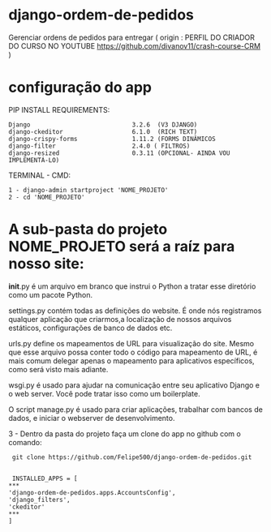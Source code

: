 # django-ordem-de-pedidos
Gerenciar ordens de pedidos para entregar ( origin : PERFIL DO CRIADOR DO CURSO NO YOUTUBE https://github.com/divanov11/crash-course-CRM )

# configuração do app
PIP INSTALL REQUIREMENTS:

    Django                            3.2.6  (V3 DJANGO)
    django-ckeditor                   6.1.0  (RICH TEXT)
    django-crispy-forms               1.11.2 (FORMS DINÂMICOS
    django-filter                     2.4.0 ( FILTROS)
    django-resized                    0.3.11 (OPCIONAL- AINDA VOU IMPLEMENTÁ-LO)

TERMINAL - CMD:


    1 - django-admin startproject 'NOME_PROJETO'
    2 - cd 'NOME_PROJETO'

# A sub-pasta do projeto NOME_PROJETO será a raíz para nosso site:

  __init__.py é um arquivo em branco que instrui o Python a tratar esse diretório como um pacote Python.
    
   settings.py contém todas as definições do website. É onde nós registramos qualquer aplicação que criarmos,a localização de nossos arquivos estáticos,             configurações de banco de dados etc. 
    
  urls.py define os mapeamentos de URL para visualização do site. Mesmo que esse arquivo possa conter todo o código para mapeamento de URL, é mais comum delegar      apenas o mapeamento para aplicativos específicos, como será visto mais adiante.
  
  wsgi.py é usado para ajudar na comunicação entre seu aplicativo Django e o web server. Você pode tratar isso como um boilerplate.

  O script manage.py é usado para criar aplicações, trabalhar com bancos de dados, e iniciar o webserver de desenvolvimento. 

3 - Dentro da pasta do projeto faça um clone do app no github com o comando:  


     git clone https://github.com/Felipe500/django-ordem-de-pedidos.git


     INSTALLED_APPS = [
    ***
    'django-ordem-de-pedidos.apps.AccountsConfig',
    'django_filters',
    'ckeditor'
    ***
    ]
    
